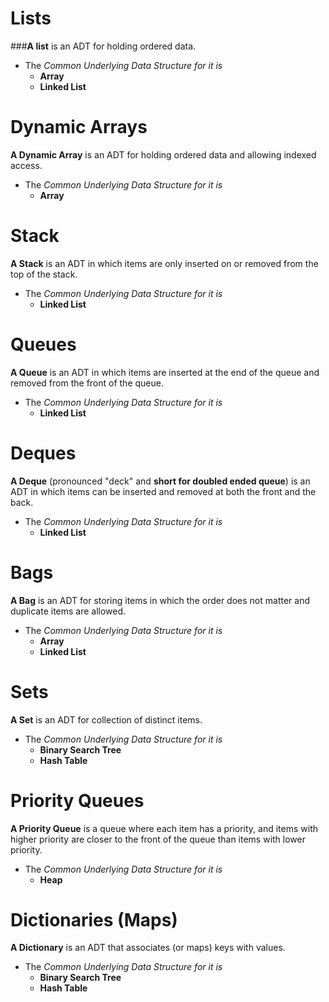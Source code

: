 # Lists
###**A list** is an ADT for holding ordered data.
- The *Common Underlying Data Structure for it is*
	- **Array**
	- **Linked List**
# Dynamic Arrays
**A Dynamic Array** is an ADT for holding ordered data and allowing indexed access.
-  The *Common Underlying Data Structure for it is*
	- **Array**
# Stack
**A Stack** is an ADT in which items are only inserted on or removed from the top of the stack.
-  The *Common Underlying Data Structure for it is*
	- **Linked List**
# Queues
**A Queue** is an ADT in which items are inserted at the end of the queue and removed from the front of the queue.
-  The *Common Underlying Data Structure for it is*
	- **Linked List**
# Deques
**A Deque** (pronounced "deck" and **short for doubled ended queue**) is an ADT in which items can be inserted and removed at both the front and the back.
-  The *Common Underlying Data Structure for it is*
	- **Linked List**
# Bags
**A Bag** is an ADT for storing items in which the order does not matter and duplicate items are allowed.
-  The *Common Underlying Data Structure for it is*
	- **Array**
	- **Linked List**
# Sets
**A Set** is an ADT for collection of distinct items.
-  The *Common Underlying Data Structure for it is*
	- **Binary Search Tree**
	- **Hash Table**
# Priority Queues
**A Priority Queue** is a queue where each item has a priority, and items with higher priority are closer to the front of the queue than items with lower priority.
-  The *Common Underlying Data Structure for it is*
	- **Heap**
# Dictionaries (Maps)
**A Dictionary** is an ADT that associates (or maps) keys with values.
-  The *Common Underlying Data Structure for it is*
	- **Binary Search Tree**
	- **Hash Table**